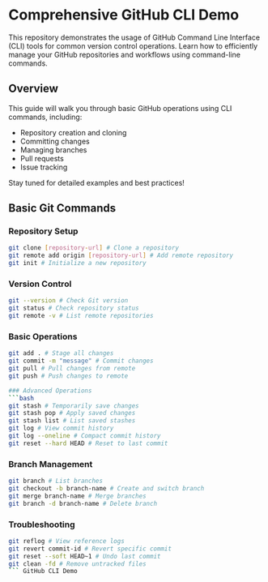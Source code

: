 # Comprehensive GitHub CLI Demo

This repository demonstrates the usage of GitHub Command Line Interface (CLI) tools for common version control operations. Learn how to efficiently manage your GitHub repositories and workflows using command-line commands.

## Overview

This guide will walk you through basic GitHub operations using CLI commands, including:
- Repository creation and cloning
- Committing changes
- Managing branches
- Pull requests
- Issue tracking

Stay tuned for detailed examples and best practices!

## Basic Git Commands

### Repository Setup
```bash
git clone [repository-url] # Clone a repository
git remote add origin [repository-url] # Add remote repository
git init # Initialize a new repository
```

### Version Control
```bash
git --version # Check Git version
git status # Check repository status
git remote -v # List remote repositories
```

### Basic Operations
```bash
git add . # Stage all changes
git commit -m "message" # Commit changes
git pull # Pull changes from remote
git push # Push changes to remote

### Advanced Operations
```bash
git stash # Temporarily save changes
git stash pop # Apply saved changes
git stash list # List saved stashes
git log # View commit history
git log --oneline # Compact commit history
git reset --hard HEAD # Reset to last commit
```

### Branch Management
```bash
git branch # List branches
git checkout -b branch-name # Create and switch branch
git merge branch-name # Merge branches
git branch -d branch-name # Delete branch
```

### Troubleshooting
```bash
git reflog # View reference logs
git revert commit-id # Revert specific commit
git reset --soft HEAD~1 # Undo last commit
git clean -fd # Remove untracked files
``` GitHub CLI Demo

